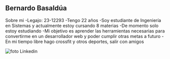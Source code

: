 ## Bernardo Basaldúa

Sobre mi
-Legajo: 23-12293
-Tengo 22 años
-Soy estudiante de Ingeniería en Sistemas y actualmente estoy cursando 8 materias
-De momento solo estoy estudiando 
-Mi objetivo es aprender las herramientas necesarias para convertirme en un desarrollador web y poder cumplir otras metas a futuro
-En mi tiempo libre hago crossfit y otros deportes, salir con amigos

![foto Linkedin](https://media-exp1.licdn.com/dms/image/C4D03AQHV_c5Avcgd7g/profile-displayphoto-shrink_800_800/0/1647477959419?e=1652918400&v=beta&t=whe2jL01hZnhFYT_ibfNY4DytvCHScGhYz_cwOFE418)
